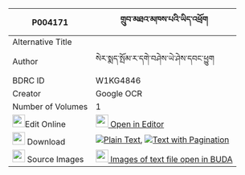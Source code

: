 |P004171|གྲུབ་མཐའ་མཁས་པའི་ཡིད་འཕྲོག 
| --- | --- 
|Alternative Title |
|Author| སེར་སྨད་སྤོམ་ར་དགེ་བཤེས་ཡེ་ཤེས་དབང་ཕྱུག
|BDRC ID | W1KG4846
|Creator | Google OCR
|Number of Volumes| 1
|<img width="25" src="https://img.icons8.com/color/25/000000/edit-property.png">Edit Online| [<img width="25" src="https://avatars.githubusercontent.com/u/45091458?s=200&v=4"> Open in Editor](http://editor.openpecha.org/P004171)
|<img width="25" src="https://img.icons8.com/fluent/48/000000/download-2.png"/>  Download | [![](https://img.icons8.com/color/20/000000/txt.png)Plain Text](https://github.com/Openpecha/P004171/releases/download/v1/drubta_khepa_i_yitrok_plain_P004171.zip), [![](https://img.icons8.com/color/20/000000/txt.png)Text with Pagination](https://github.com/Openpecha/P004171/releases/download/v1/drubta_khepa_i_yitrok_pages_P004171.zip)
|<img width="25" src="https://img.icons8.com/plasticine/100/000000/pictures-folder.png"/>  Source Images | [<img width="25" src="https://library.bdrc.io/icons/BUDA-small.svg"> Images of text file open in BUDA](https://library.bdrc.io/show/bdr:W1KG4846)